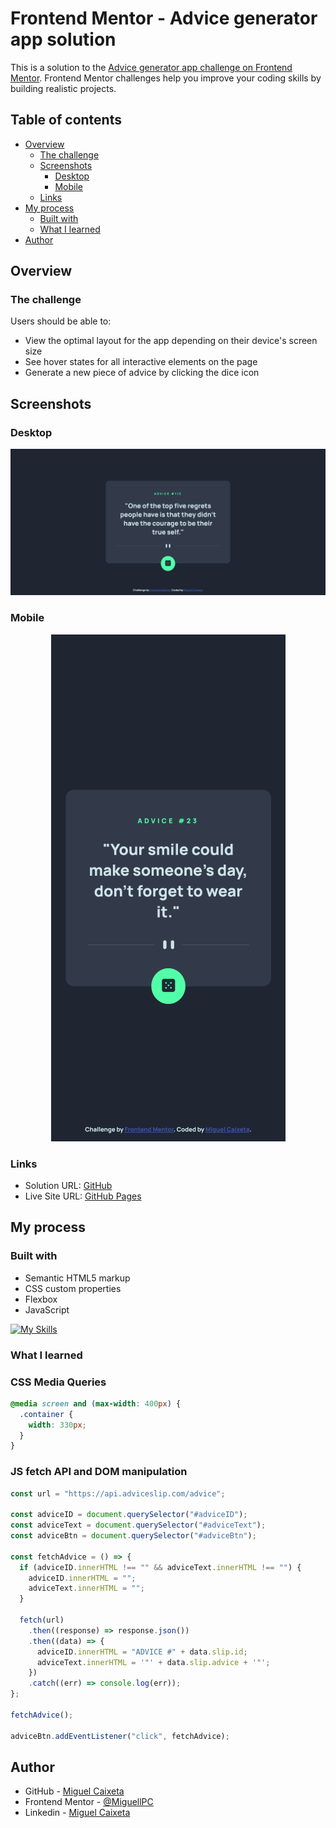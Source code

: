 # Frontend Mentor - Advice generator app solution

This is a solution to the [Advice generator app challenge on Frontend Mentor](https://www.frontendmentor.io/challenges/advice-generator-app-QdUG-13db). Frontend Mentor challenges help you improve your coding skills by building realistic projects.

## Table of contents

- [Overview](#overview)
  - [The challenge](#the-challenge)
  - [Screenshots](#screenshots)
    - [Desktop](#desktop)
    - [Mobile](#mobile)
  - [Links](#links)
- [My process](#my-process)
  - [Built with](#built-with)
  - [What I learned](#what-i-learned)
- [Author](#author)

## Overview

### The challenge

Users should be able to:

- View the optimal layout for the app depending on their device's screen size
- See hover states for all interactive elements on the page
- Generate a new piece of advice by clicking the dice icon

## Screenshots

### Desktop

![Desktop](./screenshots/Screenshot-Desktop.png)

### Mobile

<p align="center">
  <img src="./screenshots/Screenshot-Mobile.png" alt="Mobile"/>
</p>

### Links

- Solution URL: [GitHub](https://github.com/MiguellPC/advice-generetor-app)
- Live Site URL: [GitHub Pages](https://miguellpc.github.io/advice-generetor-app/)

## My process

### Built with

- Semantic HTML5 markup
- CSS custom properties
- Flexbox
- JavaScript

[![My Skills](https://skillicons.dev/icons?i=html,css,javascript)](https://skillicons.dev)

### What I learned

### CSS Media Queries

```css
@media screen and (max-width: 400px) {
  .container {
    width: 330px;
  }
}
```

### JS fetch API and DOM manipulation

```js
const url = "https://api.adviceslip.com/advice";

const adviceID = document.querySelector("#adviceID");
const adviceText = document.querySelector("#adviceText");
const adviceBtn = document.querySelector("#adviceBtn");

const fetchAdvice = () => {
  if (adviceID.innerHTML !== "" && adviceText.innerHTML !== "") {
    adviceID.innerHTML = "";
    adviceText.innerHTML = "";
  }

  fetch(url)
    .then((response) => response.json())
    .then((data) => {
      adviceID.innerHTML = "ADVICE #" + data.slip.id;
      adviceText.innerHTML = '"' + data.slip.advice + '"';
    })
    .catch((err) => console.log(err));
};

fetchAdvice();

adviceBtn.addEventListener("click", fetchAdvice);
```

## Author

- GitHub - [Miguel Caixeta](https://github.com/MiguellPC)
- Frontend Mentor - [@MiguellPC](https://www.frontendmentor.io/profile/MiguellPC)
- Linkedin - [Miguel Caixeta](https://www.linkedin.com/in/miguel-caixeta-39628a118/)
